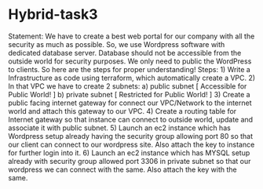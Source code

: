 # Hybrid-task3
Statement:  We have to create a best web portal for our company with all the security as much as possible. So, we use Wordpress software with dedicated database server. Database should not be accessible from the outside world for security purposes. We only need to public the WordPress to clients. So here are the steps for proper understanding!  Steps: 1) Write a Infrastructure as code using terraform, which automatically create a VPC.  2) In that VPC we have to create 2 subnets:     a)  public  subnet [ Accessible for Public World! ]      b)  private subnet [ Restricted for Public World! ]  3) Create a public facing internet gateway for connect our VPC/Network to the internet world and attach this gateway to our VPC.  4) Create  a routing table for Internet gateway so that instance can connect to outside world, update and associate it with public subnet.  5) Launch an ec2 instance which has Wordpress setup already having the security group allowing  port 80 so that our client can connect to our wordpress site. Also attach the key to instance for further login into it.  6) Launch an ec2 instance which has MYSQL setup already with security group allowed  port 3306 in private subnet so that our wordpress we can connect with the same. Also attach the key with the same.
